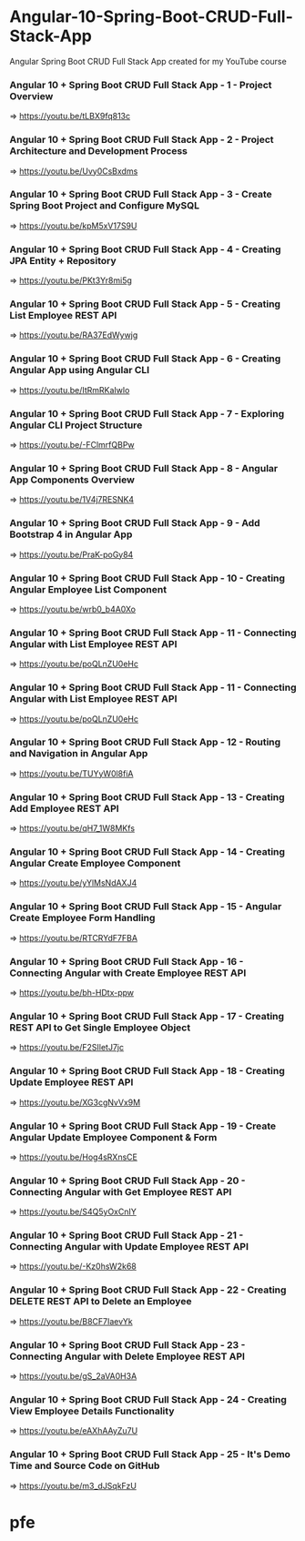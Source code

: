 # Angular-10-Spring-Boot-CRUD-Full-Stack-App
Angular Spring Boot CRUD Full Stack App created for my YouTube course

### Angular 10 + Spring Boot CRUD Full Stack App - 1 - Project Overview
=> https://youtu.be/tLBX9fq813c

### Angular 10 + Spring Boot CRUD Full Stack App - 2 - Project Architecture and Development Process
=> https://youtu.be/Uvy0CsBxdms

### Angular 10 + Spring Boot CRUD Full Stack App - 3 - Create Spring Boot Project and Configure MySQL
=> https://youtu.be/kpM5xV17S9U

### Angular 10 + Spring Boot CRUD Full Stack App - 4 - Creating JPA Entity + Repository
=> https://youtu.be/PKt3Yr8mi5g

### Angular 10 + Spring Boot CRUD Full Stack App - 5 - Creating List Employee REST API
=> https://youtu.be/RA37EdWywjg

### Angular 10 + Spring Boot CRUD Full Stack App - 6 - Creating Angular App using Angular CLI
=> https://youtu.be/ItRmRKaIwlo

### Angular 10 + Spring Boot CRUD Full Stack App - 7 - Exploring Angular CLI Project Structure
=> https://youtu.be/-FClmrfQBPw

### Angular 10 + Spring Boot CRUD Full Stack App - 8 - Angular App Components Overview
=> https://youtu.be/1V4j7RESNK4

### Angular 10 + Spring Boot CRUD Full Stack App - 9 - Add Bootstrap 4 in Angular App
=> https://youtu.be/PraK-poGy84

### Angular 10 + Spring Boot CRUD Full Stack App - 10 - Creating Angular Employee List Component
=> https://youtu.be/wrb0_b4A0Xo

### Angular 10 + Spring Boot CRUD Full Stack App - 11 - Connecting Angular with List Employee REST API
=> https://youtu.be/poQLnZU0eHc

### Angular 10 + Spring Boot CRUD Full Stack App - 11 - Connecting Angular with List Employee REST API
=> https://youtu.be/poQLnZU0eHc

### Angular 10 + Spring Boot CRUD Full Stack App - 12 - Routing and Navigation in Angular App
=> https://youtu.be/TUYyW0l8fiA

### Angular 10 + Spring Boot CRUD Full Stack App - 13 - Creating Add Employee REST API
=> https://youtu.be/qH7_1W8MKfs

### Angular 10 + Spring Boot CRUD Full Stack App - 14 - Creating Angular Create Employee Component
=> https://youtu.be/yYlMsNdAXJ4
### Angular 10 + Spring Boot CRUD Full Stack App - 15 - Angular Create Employee Form Handling
=> https://youtu.be/RTCRYdF7FBA

### Angular 10 + Spring Boot CRUD Full Stack App - 16 - Connecting Angular with Create Employee REST API
=> https://youtu.be/bh-HDtx-ppw

### Angular 10 + Spring Boot CRUD Full Stack App - 17 - Creating REST API to Get Single Employee Object
=> https://youtu.be/F2SIletJ7jc
### Angular 10 + Spring Boot CRUD Full Stack App - 18 - Creating Update Employee REST API
=> https://youtu.be/XG3cgNvVx9M

### Angular 10 + Spring Boot CRUD Full Stack App - 19 - Create Angular Update Employee Component & Form
=> https://youtu.be/Hog4sRXnsCE

### Angular 10 + Spring Boot CRUD Full Stack App - 20 - Connecting Angular with Get Employee REST API
=> https://youtu.be/S4Q5yOxCnIY

### Angular 10 + Spring Boot CRUD Full Stack App - 21 - Connecting Angular with Update Employee REST API
=> https://youtu.be/-Kz0hsW2k68
### Angular 10 + Spring Boot CRUD Full Stack App - 22 - Creating DELETE REST API to Delete an Employee
=> https://youtu.be/B8CF7IaevYk

### Angular 10 + Spring Boot CRUD Full Stack App - 23 - Connecting Angular with Delete Employee REST API
=> https://youtu.be/gS_2aVA0H3A

### Angular 10 + Spring Boot CRUD Full Stack App - 24 - Creating View Employee Details Functionality
=> https://youtu.be/eAXhAAyZu7U

### Angular 10 + Spring Boot CRUD Full Stack App - 25 - It's Demo Time and Source Code on GitHub
=> https://youtu.be/m3_dJSqkFzU
# pfe
